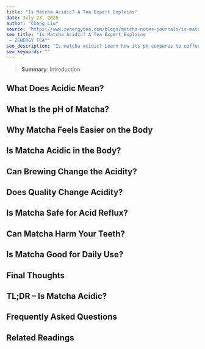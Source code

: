 ```yaml
---
title: "Is Matcha Acidic? A Tea Expert Explains"
date: July 23, 2025
author: "Chang Liu"
source: "https://www.zenergytea.com/blogs/matcha-notes-journals/is-matcha-acidic-a-tea-expert-explains"
seo_title: "Is Matcha Acidic? A Tea Expert Explains
 – ZENERGY TEA™"
seo_description: "Is matcha acidic? Learn how its pH compares to coffee, what affects its acidity, and why matcha is gentler on the stomach and better for daily use."
seo_keywords: ""
---
```

> **Summary**:
> Introduction

## What Does Acidic Mean?
## What Is the pH of Matcha?
## Why Matcha Feels Easier on the Body
## Is Matcha Acidic in the Body?
## Can Brewing Change the Acidity?
## Does Quality Change Acidity?
## Is Matcha Safe for Acid Reflux?
## Can Matcha Harm Your Teeth?
## Is Matcha Good for Daily Use?
## Final Thoughts
## TL;DR – Is Matcha Acidic?
## Frequently Asked Questions
## Related Readings